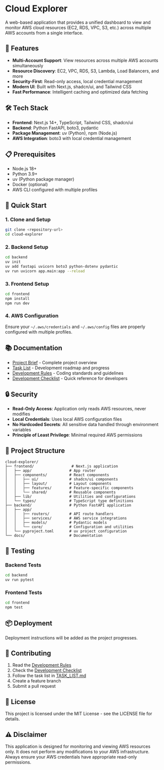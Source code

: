 # Cloud Explorer

A web-based application that provides a unified dashboard to view and monitor AWS cloud resources (EC2, RDS, VPC, S3, etc.) across multiple AWS accounts from a single interface.

## 🚀 Features

- **Multi-Account Support**: View resources across multiple AWS accounts simultaneously
- **Resource Discovery**: EC2, VPC, RDS, S3, Lambda, Load Balancers, and more
- **Security-First**: Read-only access, local credential management
- **Modern UI**: Built with Next.js, shadcn/ui, and Tailwind CSS
- **Fast Performance**: Intelligent caching and optimized data fetching

## 🛠️ Tech Stack

- **Frontend**: Next.js 14+, TypeScript, Tailwind CSS, shadcn/ui
- **Backend**: Python FastAPI, boto3, pydantic
- **Package Management**: uv (Python), npm (Node.js)
- **AWS Integration**: boto3 with local credential management

## 📋 Prerequisites

- Node.js 18+
- Python 3.9+
- uv (Python package manager)
- Docker (optional)
- AWS CLI configured with multiple profiles

## 🚀 Quick Start

### 1. Clone and Setup
```bash
git clone <repository-url>
cd cloud-explorer
```

### 2. Backend Setup
```bash
cd backend
uv init
uv add fastapi uvicorn boto3 python-dotenv pydantic
uv run uvicorn app.main:app --reload
```

### 3. Frontend Setup
```bash
cd frontend
npm install
npm run dev
```

### 4. AWS Configuration
Ensure your `~/.aws/credentials` and `~/.aws/config` files are properly configured with multiple profiles.

## 📚 Documentation

- [Project Brief](./PROJECT_BRIEF.md) - Complete project overview
- [Task List](./TASK_LIST.md) - Development roadmap and progress
- [Development Rules](./DEVELOPMENT_RULES.md) - Coding standards and guidelines
- [Development Checklist](./DEV_CHECKLIST.md) - Quick reference for developers

## 🔒 Security

- **Read-Only Access**: Application only reads AWS resources, never modifies
- **Local Credentials**: Uses local AWS configuration files
- **No Hardcoded Secrets**: All sensitive data handled through environment variables
- **Principle of Least Privilege**: Minimal required AWS permissions

## 📁 Project Structure

```
cloud-explorer/
├── frontend/                 # Next.js application
│   ├── app/                 # App router
│   ├── components/          # React components
│   │   ├── ui/              # shadcn/ui components
│   │   ├── layout/          # Layout components
│   │   ├── features/        # Feature-specific components
│   │   └── shared/          # Reusable components
│   ├── lib/                 # Utilities and configurations
│   └── types/               # TypeScript type definitions
├── backend/                 # Python FastAPI application
│   ├── app/
│   │   ├── routers/         # API route handlers
│   │   ├── services/        # AWS service integrations
│   │   ├── models/          # Pydantic models
│   │   └── core/            # Configuration and utilities
│   └── pyproject.toml       # uv project configuration
└── docs/                    # Documentation
```

## 🧪 Testing

### Backend Tests
```bash
cd backend
uv run pytest
```

### Frontend Tests
```bash
cd frontend
npm test
```

## 📦 Deployment

Deployment instructions will be added as the project progresses.

## 🤝 Contributing

1. Read the [Development Rules](./DEVELOPMENT_RULES.md)
2. Check the [Development Checklist](./DEV_CHECKLIST.md)
3. Follow the task list in [TASK_LIST.md](./TASK_LIST.md)
4. Create a feature branch
5. Submit a pull request

## 📄 License

This project is licensed under the MIT License - see the LICENSE file for details.

## ⚠️ Disclaimer

This application is designed for monitoring and viewing AWS resources only. It does not perform any modifications to your AWS infrastructure. Always ensure your AWS credentials have appropriate read-only permissions.
